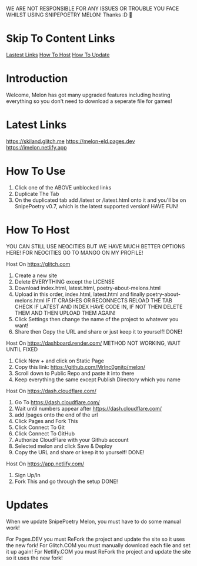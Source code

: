 WE ARE NOT RESPONSIBLE FOR ANY ISSUES OR TROUBLE YOU FACE WHILST USING SNIPEPOETRY MELON! Thanks :D 💠

# Skip To Content Links
[Lastest Links](https://github.com/MrInc0gnito/melon/?tab=readme-ov-file#latestlinks)
[How To Host](https://github.com/MrInc0gnito/melon/?tab=readme-ov-file#howtohost)
[How To Update](https://github.com/MrInc0gnito/melon/?tab=readme-ov-file#updates)

# Introduction
Welcome, Melon has got many upgraded features including hosting everything so you don't need to download a seperate file for games!

# Latest Links
https://skiland.glitch.me
https://melon-eld.pages.dev
https://imelon.netlify.app

# How To Use
1. Click one of the ABOVE unblocked links
2. Duplicate The Tab
3. On the duplicated tab add /latest or /latest.html onto it and you'll be on SnipePoetry v0.7, which is the latest supported version!
HAVE FUN!

# How To Host
YOU CAN STILL USE NEOCITIES BUT WE HAVE MUCH BETTER OPTIONS HERE! FOR NEOCITIES GO TO MANGO ON MY PROFILE!

Host On https://glitch.com
1. Create a new site
2. Delete EVERYTHING except the LICENSE
3. Download index.html, latest.html, poetry-about-melons.html
4. Upload in this order, index.html, latest.html and finally poetry-about-melons.html
IF IT CRASHES OR RECONNECTS RELOAD THE TAB CHECK IF LATEST AND INDEX HAVE CODE IN, IF NOT THEN DELETE THEM AND THEN UPLOAD THEM AGAIN!
5. Click Settings then change the name of the project to whatever you want!
6. Share then Copy the URL and share or just keep it to yourself!
DONE!

Host On https://dashboard.render.com/ METHOD NOT WORKING, WAIT UNTIL FIXED
1. Click New + and click on Static Page
2. Copy this link: https://github.com/MrInc0gnito/melon/
3. Scroll down to Public Repo and paste it into there
4. Keep everything the same except Publish Directory which you name

Host On https://dash.cloudflare.com/
1. Go To https://dash.cloudflare.com/
2. Wait until numbers appear after https://dash.cloudflare.com/
3. add /pages onto the end of the url
4. Click Pages and Fork This
5. Click Connect To Git
6. Click Connect To GitHub
7. Authorize CloudFlare with your Github account
8. Selected melon and click Save & Deploy
9. Copy the URL and share or keep it to yourself!
DONE!

Host On https://app.netlify.com/
1. Sign Up/In
2. Fork This and go through the setup
DONE!

# Updates
When we update SnipePoetry Melon, you must have to do some manual work!

For Pages.DEV you must ReFork the project and update the site so it uses the new fork!
For Glitch.COM you must manually download each file and set it up again!
Fpr Netlify.COM you must ReFork the project and update the site so it uses the new fork!
 
